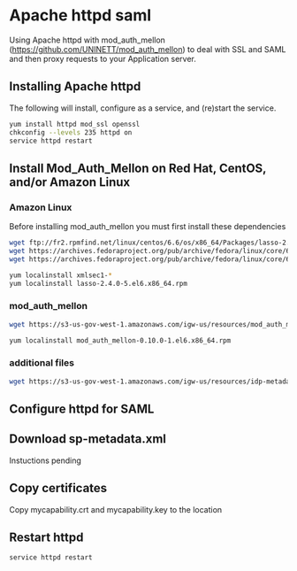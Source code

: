 # Apache httpd saml

Using Apache httpd with mod_auth_mellon (https://github.com/UNINETT/mod_auth_mellon) to deal with SSL and SAML and then proxy requests to your Application server.

## Installing Apache httpd

The following will install, configure as a service, and (re)start the service.

```bash
yum install httpd mod_ssl openssl
chkconfig --levels 235 httpd on
service httpd restart
```

## Install Mod_Auth_Mellon on Red Hat, CentOS, and/or Amazon Linux

### Amazon Linux

Before installing mod_auth_mellon you must first install these dependencies

```bash
wget ftp://fr2.rpmfind.net/linux/centos/6.6/os/x86_64/Packages/lasso-2.4.0-5.el6.x86_64.rpm
wget https://archives.fedoraproject.org/pub/archive/fedora/linux/core/6/x86_64/os/Fedora/RPMS/xmlsec1-1.2.9-8.1.x86_64.rpm
wget https://archives.fedoraproject.org/pub/archive/fedora/linux/core/6/x86_64/os/Fedora/RPMS/xmlsec1-openssl-1.2.9-8.1.x86_64.rpm

yum localinstall xmlsec1-*
yum localinstall lasso-2.4.0-5.el6.x86_64.rpm
```

### mod_auth_mellon

```bash
wget https://s3-us-gov-west-1.amazonaws.com/igw-us/resources/mod_auth_mellon-0.10.0-1.el6.x86_64.rpm

yum localinstall mod_auth_mellon-0.10.0-1.el6.x86_64.rpm
```

### additional files

```bash
wget https://s3-us-gov-west-1.amazonaws.com/igw-us/resources/idp-metadata.xml
```

## Configure httpd for SAML


## Download sp-metadata.xml 

Instuctions pending

## Copy certificates

Copy mycapability.crt and mycapability.key to the location

## Restart httpd

`service httpd restart`
